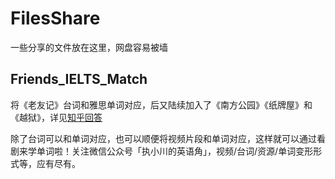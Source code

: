 # FilesShare
一些分享的文件放在这里，网盘容易被墙

## Friends_IELTS_Match
将《老友记》台词和雅思单词对应，后又陆续加入了《南方公园》《纸牌屋》和《越狱》，详见[知乎回答](https://www.zhihu.com/question/58141831/answer/246010125)

除了台词可以和单词对应，也可以顺便将视频片段和单词对应，这样就可以通过看剧来学单词啦！关注微信公众号「执小川的英语角」，视频/台词/资源/单词变形形式等，应有尽有。
